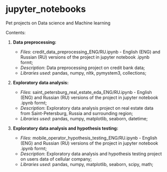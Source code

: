 # jupyter_notebooks
Pet projects on Data science and Machine learning

Contents:

1. **Data preprocessing:**
   - *Files*: credit_data_preprocessing_ENG/RU.ipynb - English (ENG) and Russian (RU) versions of the project in jupyter notebook .ipynb formt;
   - *Description*: Data preprocessing project on credit bank data;
   - *Libraries used*: pandas, numpy, nltk, pymystem3, collections;

2. **Exploratory data analysis:**
   - *Files*: saint_petersburg_real_estate_eda_ENG/RU.ipynb - English (ENG) and Russian (RU) versions of the project in jupyter notebook .ipynb formt;
   - *Description*: Exploratory data analysis project on real estate data from Saint-Petersburg, Russia and surrounding region;
   - *Libraries used*: pandas, numpy, matplotlib, seaborn, datetime;

3. **Exploratory data analysis and hypothesis testing:**
   - *Files*: mobile_operator_hypothesis_testing_ENG/RU.ipynb - English (ENG) and Russian (RU) versions of the project in jupyter notebook .ipynb formt;
   - *Description*: Exploratory data analysis and hypothesis testing project on users data of cellular company;
   - *Libraries used*: pandas, numpy, matplotlib, seaborn, scipy, math;
